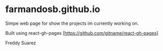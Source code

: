 # farmandosb.github.io
Simpe web page for show the projects im currently working on.

Built using react-gh-pages [https://github.com/gitname/react-gh-pages]


Freddy Suarez
